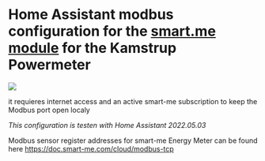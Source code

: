 # Home Assistant modbus configuration for the [smart.me module](https://web.smart-me.com/en/project/kamstrup-module/) for the Kamstrup Powermeter

![](https://web.smart-me.com/wp-content/uploads/2018/08/Kopie-von-440_339.jpg)


it requieres internet access and an active smart-me subscription to keep the Modbus port open localy

*This configuration is testen with Home Assistant 2022.05.03*

Modbus sensor register addresses for smart-me Energy Meter can be found here https://doc.smart-me.com/cloud/modbus-tcp
  
